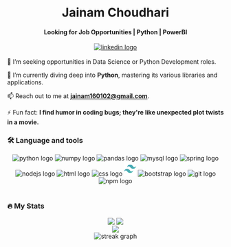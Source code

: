 <h1 align="center">Jainam Choudhari</h1>
<h4 align="center">Looking for Job Opportunities | Python | PowerBI </h4>

<div align="center">
  <a href="https://www.linkedin.com/in/jainam-choudhari/" target="_blank">
    <img src="https://img.shields.io/static/v1?message=LinkedIn&logo=linkedin&label=&color=0077B5&logoColor=white&labelColor=&style=for-the-badge" height="25" alt="linkedin logo"  />
  </a>
<!--   <a href="https://twitter.com/YashGosavi_02" target="_blank">
    <img src="https://img.shields.io/static/v1?message=Twitter&logo=twitter&label=&color=1DA1F2&logoColor=white&labelColor=&style=for-the-badge" height="25" alt="twitter logo"  />
  </a> -->
</div>

<br>
🔭 I’m seeking opportunities in Data Science or Python Development roles.

🌱 I’m currently diving deep into **Python**, mastering its various libraries and applications.

📫 Reach out to me at **jainam160102@gmail.com**.

⚡ Fun fact: **I find humor in coding bugs; they're like unexpected plot twists in a movie.**
<br>

<h3 align="left">🛠 Language and tools</h3>

 <div align="center">
  <img src="https://cdn.jsdelivr.net/gh/devicons/devicon/icons/python/python-original.svg" height="28" width="33" alt="python logo"  />
  <img src="https://cdn.jsdelivr.net/gh/devicons/devicon/icons/numpy/numpy-original.svg" height="28" width="33" alt="numpy logo"  />
  <img src="https://cdn.jsdelivr.net/gh/devicons/devicon/icons/pandas/pandas-original.svg" height="28" width="33" alt="pandas logo"  />
<!--   <img src="https://cdn.jsdelivr.net/gh/devicons/devicon/icons/mongodb/mongodb-original.svg" height="28" width="33" alt="mongodb logo"  /> -->
  <img src="https://cdn.jsdelivr.net/gh/devicons/devicon/icons/mysql/mysql-original.svg" height="28" width="33" alt="mysql logo"  />
  <img src="https://cdn.jsdelivr.net/gh/devicons/devicon/icons/spring/spring-original.svg" height="28" width="33" alt="spring logo"  />
  <img src="https://cdn.jsdelivr.net/gh/devicons/devicon/icons/nodejs/nodejs-original.svg" height="28" width="33" alt="nodejs logo"  />
  <img src="https://cdn.jsdelivr.net/gh/devicons/devicon/icons/html5/html5-original.svg" height="28" width="33" alt="html logo"  />
  <img src="https://cdn.jsdelivr.net/gh/devicons/devicon/icons/css3/css3-original.svg" height="28" width="33" alt="css logo"  />
  <img src="https://raw.githubusercontent.com/teamedwardforever/Readme-Generator/71f25dd8b98329b168142a6b782a107b75eab178/svg/Skills/Frontend/tailwindcss-icon.svg" alt="Tailwindcss" width="28" height="33"/>
  <img src="https://cdn.jsdelivr.net/gh/devicons/devicon/icons/bootstrap/bootstrap-original.svg" height="28" width="33" alt="bootstrap logo"  />
  <img src="https://cdn.jsdelivr.net/gh/devicons/devicon/icons/git/git-original.svg" height="28" width="33" alt="git logo"  />
  <img src="https://cdn.jsdelivr.net/gh/devicons/devicon/icons/npm/npm-original-wordmark.svg" height="28" width="33" alt="npm logo"  />
</div>

<br>

<h3 align="left">🔥  My Stats</h3>


<div align="center">
  <img align="center" src="http://github-profile-summary-cards.vercel.app/api/cards/most-commit-language?username=JainamChoudhari16&theme=dark" height="163em" />
  <img align="center" src="http://github-profile-summary-cards.vercel.app/api/cards/repos-per-language?username=JainamChoudhari16&theme=dark" height="163em" /> 
  <br>
  <img align="center" src="http://github-profile-summary-cards.vercel.app/api/cards/profile-details?username=JainamChoudhari16&theme=dark" height="160em" /> 
  <br>
  <img src="https://streak-stats.demolab.com?user=JainamChoudhari16&locale=en&mode=daily&theme=dark&hide_border=true&border_radius=0&order=3" height="161em" alt="streak graph"  />
</div>
